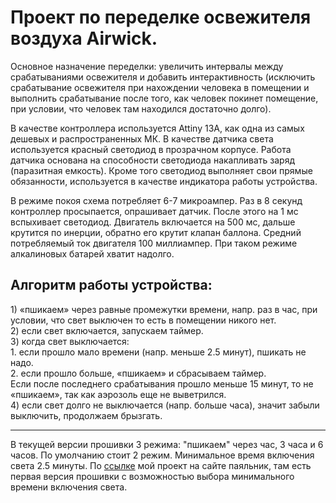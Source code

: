<H1>Проект по переделке освежителя воздуха Airwick.</H1>
<p>Основное назначение переделки: увеличить интервалы между срабатываниями освежителя и добавить интерактивность (исключить срабатывание освежителя при нахождении человека в помещении и выполнить срабатывание после того, как человек покинет помещение, при условии, что человек там находился достаточно долго).</p>
<p>В качестве контроллера используется Attiny 13A, как одна из самых дешевых и распространенных МК. В качестве датчика света используется красный светодиод в прозрачном корпусе. Работа датчика основана на способности светодиода накапливать заряд (паразитная емкость). Кроме того светодиод выполняет свои прямые обязанности, используется в качестве индикатора работы устройства.</p>
<p>В режиме покоя схема потребляет 6-7 микроампер. Раз в 8 секунд контроллер просыпается, опрашивает датчик. После этого на 1 мс вспыхивает светодиод. Двигатель включается на 500 мс, дальше крутится по инерции, обратно его крутит клапан баллона. Средний потребляемый ток двигателя 100 миллиампер. При таком режиме алкалиновых батарей хватит надолго.</p>
<H2>Алгоритм работы устройства:</H2>
1) «пшикаем» через равные промежутки времени, напр. раз в час, при условии, что свет выключен то есть в помещении никого нет.<br>
2) если свет включается, запускаем таймер.<br>
3) когда свет выключается:<br>
  1. если прошло мало времени (напр. меньше 2.5 минут), пшикать не надо.<br>
  2. если прошло больше, «пшикаем» и сбрасываем таймер.<br>
Если после последнего срабатывания прошло меньше 15 минут, то не «пшикаем», так как аэрозоль еще не выветрился.<br>
4) если свет долго не выключается (напр. больше часа), значит забыли выключить, продолжаем брызгать.<br>
<hr>
<p>В текущей версии прошивки 3 режима: "пшикаем" через час, 3 часа и 6 часов. По умолчанию стоит 2 режим. Минимальное время включения света 2.5 минуты. По <a href="https://cxem.net/house/1-464.php">ссылке</a> мой проект на сайте паяльник, там есть первая версия прошивки с возможностью выбора минимального времени включения света.</p>
